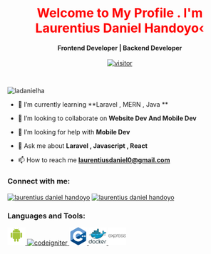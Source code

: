 <h1 align='center' style="color: red;">Welcome to My Profile . I'm Laurentius Daniel Handoyo‹</h1>
<div align="center">
   
   **Frontend Developer | Backend Developer** <br> <br>
   <a href="">[![visitor](https://visitor-badge.laobi.icu/badge?page_id=ladanilha)](https://github.com/ldanielha)</a> 
    
   
</div>
<p align='center'> 
   
   <img src=""/>
</p>


<p align="left"> <img src="https://komarev.com/ghpvc/?username=ladanielha&label=Profile%20views&color=0e75b6&style=flat" alt="ladanielha" /> </p>

- 🌱 I’m currently learning **Laravel , MERN , Java **

- 👯 I’m looking to collaborate on **Website Dev And Mobile Dev**

- 🤝 I’m looking for help with **Mobile Dev**

- 💬 Ask me about **Laravel ,  Javascript , React**

- 📫 How to reach me **laurentiusdaniel0@gmail.com**

<h3 align="left">Connect with me:</h3>
<p align="left">
<a href="https://linkedin.com/in/laurentius daniel handoyo" target="blank"><img align="center" src="https://raw.githubusercontent.com/rahuldkjain/github-profile-readme-generator/master/src/images/icons/Social/linked-in-alt.svg" alt="laurentius daniel handoyo" height="30" width="40" /></a>
<a href="https://fb.com/laurentius daniel handoyo" target="blank"><img align="center" src="https://raw.githubusercontent.com/rahuldkjain/github-profile-readme-generator/master/src/images/icons/Social/facebook.svg" alt="laurentius daniel handoyo" height="30" width="40" /></a>
</p>

<h3 align="left">Languages and Tools:</h3>
<p align="left"> <a href="https://developer.android.com" target="_blank" rel="noreferrer"> <img src="https://raw.githubusercontent.com/devicons/devicon/master/icons/android/android-original-wordmark.svg" alt="android" width="40" height="40"/> </a> <a href="https://codeigniter.com" target="_blank" rel="noreferrer"> <img src="https://cdn.worldvectorlogo.com/logos/codeigniter.svg" alt="codeigniter" width="40" height="40"/> </a> <a href="https://www.w3schools.com/cpp/" target="_blank" rel="noreferrer"> <img src="https://raw.githubusercontent.com/devicons/devicon/master/icons/cplusplus/cplusplus-original.svg" alt="cplusplus" width="40" height="40"/> </a> <a href="https://www.w3schools.com/css/" target="_blank" rel="noreferrer">  <a href="https://www.docker.com/" target="_blank" rel="noreferrer"> <img src="https://raw.githubusercontent.com/devicons/devicon/master/icons/docker/docker-original-wordmark.svg" alt="docker" width="40" height="40"/> </a> <a href="https://expressjs.com" target="_blank" rel="noreferrer"> <img src="https://raw.githubusercontent.com/devicons/devicon/master/icons/express/express-original-wordmark.svg" alt="express" width="40" height="40"/> </a> 
